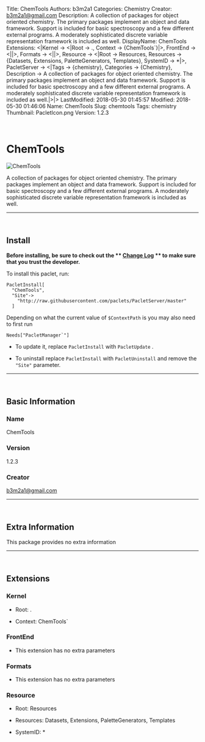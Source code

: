 Title: ChemTools
Authors: b3m2a1
Categories: Chemistry
Creator: b3m2a1@gmail.com
Description: A collection of packages for object oriented chemistry. The primary packages implement an object and data framework. Support is included for basic spectroscopy and a few different external programs. A moderately sophisticated discrete variable representation framework is included as well.
DisplayName: ChemTools
Extensions: <|Kernel -> <|Root -> ., Context -> {ChemTools`}|>, FrontEnd -> <||>, Formats -> <||>, Resource -> <|Root -> Resources, Resources -> {Datasets, Extensions, PaletteGenerators, Templates}, SystemID -> *|>, PacletServer -> <|Tags -> {chemistry}, Categories -> {Chemistry}, Description -> A collection of packages for object oriented chemistry. The primary packages implement an object and data framework. Support is included for basic spectroscopy and a few different external programs. A moderately sophisticated discrete variable representation framework is included as well.|>|>
LastModified: 2018-05-30 01:45:57
Modified: 2018-05-30 01:46:06
Name: ChemTools
Slug: chemtools
Tags: chemistry
Thumbnail: PacletIcon.png
Version: 1.2.3

<a id="chemtools" style="width:0;height:0;margin:0;padding:0;">&zwnj;</a>

# ChemTools

![ChemTools]({filename}/img/ChemTools/PacletIcon.png)

A collection of packages for object oriented chemistry. The primary packages implement an object and data framework. Support is included for basic spectroscopy and a few different external programs. A moderately sophisticated discrete variable representation framework is included as well.

---

<a id="install" style="width:0;height:0;margin:0;padding:0;">&zwnj;</a>

## Install

**Before installing, be sure to check out the ** **[Change Log](https://paclets.github.io/PacletServer/pages/log.html)** ** to make sure that you trust the developer.**

To install this paclet, run:

    PacletInstall[
      "ChemTools",
      "Site"->
        "http://raw.githubusercontent.com/paclets/PacletServer/master"
      ]

Depending on what the current value of  ```$ContextPath```  is you may also need to first run

    Needs["PacletManager`"]

* To update it, replace  ```PacletInstall```  with  ```PacletUpdate``` . 

* To uninstall replace  ```PacletInstall```  with  ```PacletUninstall```  and remove the  ```"Site"```  parameter.

---

<a id="basic-information" style="width:0;height:0;margin:0;padding:0;">&zwnj;</a>

## Basic Information

### Name

ChemTools

### Version

1.2.3

### Creator

[b3m2a1@gmail.com](mailto:b3m2a1@gmail.com)

---

<a id="extra-information" style="width:0;height:0;margin:0;padding:0;">&zwnj;</a>

## Extra Information

This package provides no extra information

---

<a id="extensions" style="width:0;height:0;margin:0;padding:0;">&zwnj;</a>

## Extensions

### Kernel

* Root: .

* Context: ChemTools`

### FrontEnd

* This extension has no extra parameters

### Formats

* This extension has no extra parameters

### Resource

* Root: Resources

* Resources: Datasets, Extensions, PaletteGenerators, Templates

* SystemID: *